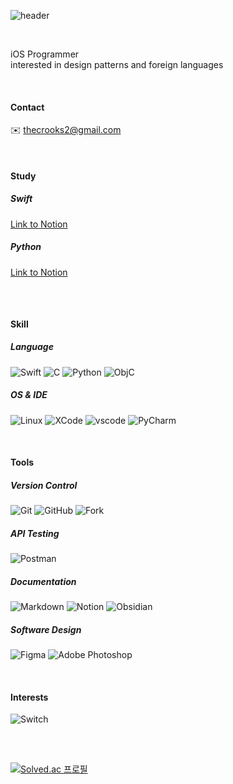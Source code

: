 <div align="leading">
  
![header](https://capsule-render.vercel.app/api?type=Soft&text="I've%20fallen%20down,%20but%20I'll%20rise%20above%20this%20doubt"&fontColor=ffffff&color=0:faf0f0,100:d5e3e8&height=70&section=header&animation=fadeIn&fontSize=15&fontAlignY=50)

<br>

iOS Programmer<br>
interested in design patterns and foreign languages

<br>

#### Contact
✉️ thecrooks2@gmail.com

<br>

#### Study

##### Swift
[Link to Notion](https://zest-waterfall-98b.notion.site/da81436c73ba4e33956e915951f096fc?v=1250e41223834b619bbfe0f3f4dd5eb8&pvs=4)
##### Python
[Link to Notion](https://zest-waterfall-98b.notion.site/5e1d837d792041f58268d6c29ea8df02?v=0ad34213c3bd4b1489a59f85a9f7af42&pvs=4)

##

<br>

#### Skill

##### Language
![Swift](https://img.shields.io/badge/swift-black?style=for-the-badge&logo=Swift)
![C](https://img.shields.io/badge/C-black?style=for-the-badge&logo=C)
![Python](https://img.shields.io/badge/python-black?style=for-the-badge&logo=Python)
![ObjC](https://img.shields.io/badge/objective%20c-black?style=for-the-badge&logo=objective%20c)

##### OS & IDE
![Linux](https://img.shields.io/badge/linux-black?style=for-the-badge&logo=Linux)
![XCode](https://img.shields.io/badge/xcode-black?style=for-the-badge&logo=XCode)
![vscode](https://img.shields.io/badge/Visual%20Studio%20Code-black?style=for-the-badge&logo=visual%20studio%20code)
![PyCharm](https://img.shields.io/badge/pycharm-black?style=for-the-badge&logo=pycharm)

<br>
  
#### Tools

##### Version Control
![Git](https://img.shields.io/badge/git-black?style=for-the-badge&logo=Git)
![GitHub](https://img.shields.io/badge/github-black?style=for-the-badge&logo=github)
![Fork](https://img.shields.io/badge/fork-black?style=for-the-badge&logo=fork)

##### API Testing
![Postman](https://img.shields.io/badge/postman-black?style=for-the-badge&logo=Postman)


##### Documentation
![Markdown](https://img.shields.io/badge/markdown-black?style=for-the-badge&logo=Markdown)
![Notion](https://img.shields.io/badge/notion-black?style=for-the-badge&logo=notion)
![Obsidian](https://img.shields.io/badge/obsidian-black?style=for-the-badge&logo=Obsidian)

##### Software Design
![Figma](https://img.shields.io/badge/figma-black?style=for-the-badge&logo=figma)
![Adobe Photoshop](https://img.shields.io/badge/adobe%20photoshop-black?style=for-the-badge&logo=adobe%20photoshop)

<br>
  
#### Interests
![Switch](https://img.shields.io/badge/nintendo%20switch-black?style=for-the-badge&logo=nintendo%20switch)


##

<br>

[![Solved.ac
프로필](http://mazassumnida.wtf/api/generate_badge?boj=dertflag)](https://solved.ac/dertflag)
  <br>
</div>

  
